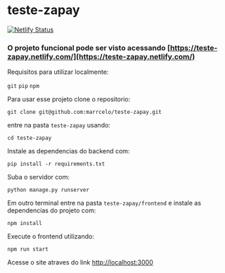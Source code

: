 # teste-zapay
[![Netlify Status](https://api.netlify.com/api/v1/badges/8ee7bbef-67fd-47a8-8dd0-5d1c3b6b8eeb/deploy-status)](https://app.netlify.com/sites/teste-zapay/deploys)

### O projeto funcional pode ser visto acessando [https://teste-zapay.netlify.com/](https://teste-zapay.netlify.com/)

Requisitos para utilizar localmente: 

`git`
`pip`
`npm`

Para usar esse projeto clone o repositorio: 

`git clone git@github.com:marrcelo/teste-zapay.git`

entre na pasta `teste-zapay` usando:

`cd teste-zapay`

Instale as dependencias do backend com:

`pip install -r requirements.txt`

Suba o servidor com:

`python manage.py runserver`

Em outro terminal entre na pasta `teste-zapay/frontend` e instale as dependencias do projeto com:

`npm install`

Execute o frontend utilizando:

`npm run start`

Acesse o site atraves do link [http://localhost:3000](http://localhost:3000)
